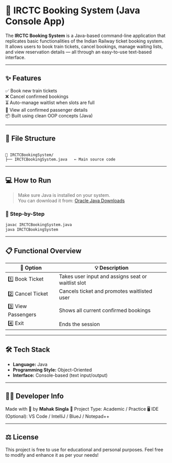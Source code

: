 
# 🚆 IRCTC Booking System (Java Console App)

The **IRCTC Booking System** is a Java-based command-line application that replicates basic functionalities of the Indian Railway ticket booking system. It allows users to book train tickets, cancel bookings, manage waiting lists, and view reservation details — all through an easy-to-use text-based interface.

---

## ✨ Features

✅ Book new train tickets  
❌ Cancel confirmed bookings  
⏳ Auto-manage waitlist when slots are full  
👥 View all confirmed passenger details  
📦 Built using clean OOP concepts (Java)

---

## 📂 File Structure

```

📁 IRCTCBookingSystem/
├── IRCTCBookingSystem.java   ← Main source code

````

---

## 💻 How to Run

> Make sure Java is installed on your system.  
> You can download it from: [Oracle Java Downloads](https://www.oracle.com/java/technologies/javase-downloads.html)

### 🔧 Step-by-Step

```bash
javac IRCTCBookingSystem.java
java IRCTCBookingSystem
````

---

## 📋 Functional Overview

| 🧩 Option           | 💡 Description                                     |
| ------------------- | -------------------------------------------------- |
| 1️⃣ Book Ticket     | Takes user input and assigns seat or waitlist slot |
| 2️⃣ Cancel Ticket   | Cancels ticket and promotes waitlisted user        |
| 3️⃣ View Passengers | Shows all current confirmed bookings               |
| 4️⃣ Exit            | Ends the session                                   |

---

## 🛠️ Tech Stack

* **Language:** Java
* **Programming Style:** Object-Oriented
* **Interface:** Console-based (text input/output)

---



## 🧑‍💻 Developer Info

Made with 💖 by **Mahak Singla**
📌 Project Type: Academic / Practice
🖥️ IDE (Optional): VS Code / IntelliJ / BlueJ / Notepad++

---

## ⚖️ License

This project is free to use for educational and personal purposes.
Feel free to modify and enhance it as per your needs!



